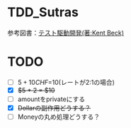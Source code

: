 # TDD_Sutras
参考図書：[テスト駆動開発(著:Kent Beck)](https://www.amazon.co.jp/%E3%83%86%E3%82%B9%E3%83%88%E9%A7%86%E5%8B%95%E9%96%8B%E7%99%BA-Kent-Beck/dp/4274217884)

# TODO
- [ ] $5+10CHF=$10(レートが2:1の場合)
- [x] ~~$5 * 2 = $10~~
- [ ] amountをprivateにする
- [x] ~~Dollarの副作用どうする？~~
- [ ] Moneyの丸め処理どうする？
